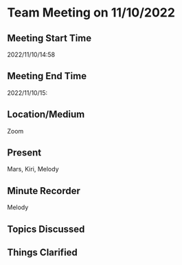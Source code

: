 # Team Meeting on 11/10/2022

## Meeting Start Time
2022/11/10/14:58

## Meeting End Time
2022/11/10/15:

## Location/Medium
Zoom

## Present
Mars, Kiri, Melody

## Minute Recorder
Melody

## Topics Discussed

## Things Clarified

